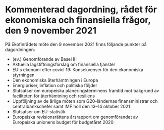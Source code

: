 # Kommenterad dagordning, rådet för ekonomiska och finansiella frågor, den 9 november 2021

På Ekofinrådets möte den 9 november 2021 finns följande punkter på dagordningen:

* (ev.) Genomförande av Basel III
* Aktuella lagstiftningsförslag om finansiella tjänster
* EU:s ekonomi efter covid\-19: Konsekvenser för den ekonomiska styrningen
* Den ekonomiska återhämtningen i Europa
* Energipriser, inflation och politiska följder
* Slutsatser om europeiska planeringsterminens framtid mot bakgrund av faciliteten för återhämtning och resiliens
* Uppföljning av de årliga möten som G20\-ländernas finansministrar och centralbankschefer samt IMF höll den 13–14 oktober 2021
* Slutsatser om EU\-statistik
* Europeiska revisionsrättens årsrapport om genomförandet av Europeiska unionens budget för budgetåret 2020
